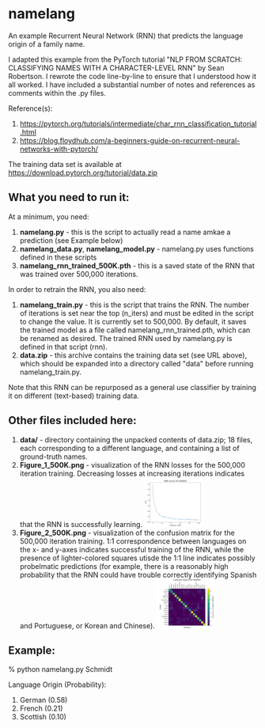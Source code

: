# namelang
An example Recurrent Neural Network (RNN) that predicts the language origin of a family name.

I adapted this example from the PyTorch tutorial "NLP FROM SCRATCH: CLASSIFYING NAMES WITH A CHARACTER-LEVEL RNN" by Sean Robertson.
I rewrote the code line-by-line to ensure that I understood how it all worked.
I have included a substantial number of notes and references as comments within the .py files.

Reference(s):
1. https://pytorch.org/tutorials/intermediate/char_rnn_classification_tutorial.html
1. https://blog.floydhub.com/a-beginners-guide-on-recurrent-neural-networks-with-pytorch/

The training data set is available at https://download.pytorch.org/tutorial/data.zip

## What you need to run it:

At a minimum, you need:

1. **namelang.py** - this is the script to actually read a name amkae a prediction (see Example below)
1. **namelang_data.py**, **namelang_model.py** - namelang.py uses functions defined in these scripts
1. **namelang_rnn_trained_500K.pth** - this is a saved state of the RNN that was trained over 500,000 iterations.

In order to retrain the RNN, you also need:

1. **namelang_train.py** - this is the script that trains the RNN. The number of iterations is set near the top (n_iters) and must be edited in the script to change the value. It is currently set to 500,000. By default, it saves the trained model as a file called namelang_rnn_trained.pth, which can be renamed as desired. The trained RNN used by namelang.py is defined in that script (rnn).
1. **data.zip** - this archive contains the training data set (see URL above), which should be expanded into a directory called "data" before running namelang_train.py.

Note that this RNN can be repurposed as a general use classifier by training it on different (text-based) training data.

## Other files included here:

1. **data/** - directory containing the unpacked contents of data.zip; 18 files, each corresponding to a different language, and containing a list of ground-truth names.
1. **Figure_1_500K.png** - visualization of the RNN losses for the 500,000 iteration training. Decreasing losses at increasing iterations indicates that the RNN is successfully learning.
<img src="./Figure_1_500K.png" height="100"></img>
1. **Figure_2_500K.png** - visualization of the confusion matrix for the 500,000 iteration training. 1:1 correspondence between languages on the x- and y-axes indicates successful training of the RNN, while the presence of lighter-colored squares utisde the 1:1 line indicates possibly probelmatic predictions (for example, there is a reasonably high probability that the RNN could have trouble correctly identifying Spanish and Portuguese, or Korean and Chinese).
<img src="./Figure_2_500K.png" height="100"></img>

## Example:

% python namelang.py Schmidt
 
Language Origin (Probability):
  1. German (0.58)
  2. French (0.21)
  3. Scottish (0.10)
